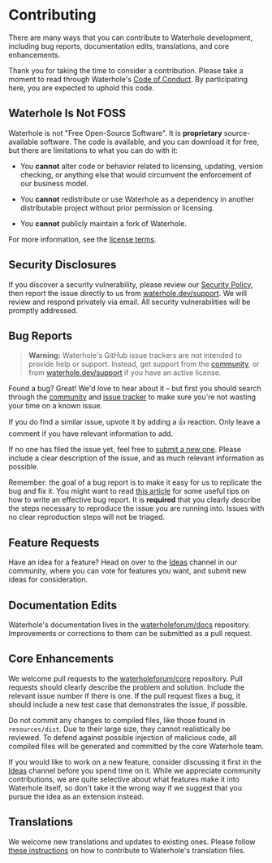 # Contributing

There are many ways that you can contribute to Waterhole development, including bug reports, documentation edits, translations, and core enhancements.

Thank you for taking the time to consider a contribution. Please take a moment to read through Waterhole's [Code of Conduct](contributing.md). By participating here, you are expected to uphold this code.

## Waterhole Is Not FOSS

Waterhole is not "Free Open-Source Software". It is **proprietary** source-available software. The code is available, and you can download it for free, but there are limitations to what you can do with it:

-   You **cannot** alter code or behavior related to licensing, updating, version checking, or anything else that would circumvent the enforcement of our business model.

-   You **cannot** redistribute or use Waterhole as a dependency in another distributable project without prior permission or licensing.

-   You **cannot** publicly maintain a fork of Waterhole.

For more information, see the [license terms](https://waterhole.dev/terms).

## Security Disclosures

If you discover a security vulnerability, please review our [Security Policy](https://github.com/waterholeforum/core/security/policy), then report the issue directly to us from [waterhole.dev/support](https://waterhole.dev/support). We will review and respond privately via email. All security vulnerabilities will be promptly addressed.

## Bug Reports

> **Warning:** Waterhole's GitHub issue trackers are not intended to provide help or support. Instead, get support from the [community](https://waterhole.dev/community/channel/support), or from [waterhole.dev/support](https://waterhole.dev/support) if you have an active license.

Found a bug? Great! We'd love to hear about it – but first you should search through the [community](https://waterhole.dev/community) and [issue tracker](https://github.com/waterholeforum/core/issues) to make sure you're not wasting your time on a known issue.

If you do find a similar issue, upvote it by adding a 👍 reaction. Only leave a comment if you have relevant information to add.

If no one has filed the issue yet, feel free to [submit a new one](https://github.com/waterholeforum/core/issues/new). Please include a clear description of the issue, and as much relevant information as possible.

Remember: the goal of a bug report is to make it easy for us to replicate the bug and fix it. You might want to read [this article](https://www.chiark.greenend.org.uk/~sgtatham/bugs.html) for some useful tips on how to write an effective bug report. It is **required** that you clearly describe the steps necessary to reproduce the issue you are running into. Issues with no clear reproduction steps will not be triaged.

## Feature Requests

Have an idea for a feature? Head on over to the [Ideas](https://waterhole.dev/community/channel/ideas) channel in our community, where you can vote for features you want, and submit new ideas for consideration.

## Documentation Edits

Waterhole's documentation lives in the [waterholeforum/docs](https://github.com/waterholeforum/docs) repository. Improvements or corrections to them can be submitted as a pull request.

## Core Enhancements

We welcome pull requests to the [waterholeforum/core](https://github.com/waterholeforum/core) repository. Pull requests should clearly describe the problem and solution. Include the relevant issue number if there is one. If the pull request fixes a bug, it should include a new test case that demonstrates the issue, if possible.

Do not commit any changes to compiled files, like those found in `resources/dist`. Due to their large size, they cannot realistically be reviewed. To defend against possible injection of malicious code, all compiled files will be generated and committed by the core Waterhole team.

If you would like to work on a new feature, consider discussing it first in the [Ideas](https://waterhole.dev/community/channel/ideas) channel before you spend time on it. While we appreciate community contributions, we are quite selective about what features make it into Waterhole itself, so don't take it the wrong way if we suggest that you pursue the idea as an extension instead.

## Translations

We welcome new translations and updates to existing ones. Please follow [these instructions](localization.md) on how to contribute to Waterhole's translation files.

